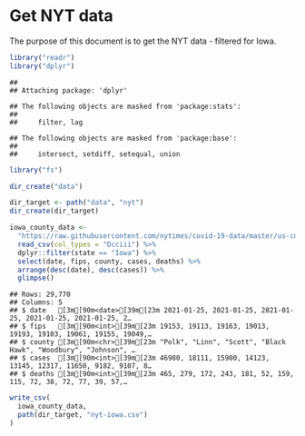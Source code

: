 Get NYT data
================

The purpose of this document is to get the NYT data - filtered for Iowa.

``` r
library("readr")
library("dplyr")
```

    ## 
    ## Attaching package: 'dplyr'

    ## The following objects are masked from 'package:stats':
    ## 
    ##     filter, lag

    ## The following objects are masked from 'package:base':
    ## 
    ##     intersect, setdiff, setequal, union

``` r
library("fs")
```

``` r
dir_create("data")

dir_target <- path("data", "nyt")
dir_create(dir_target)
```

``` r
iowa_county_data <- 
  "https://raw.githubusercontent.com/nytimes/covid-19-data/master/us-counties.csv" %>%
  read_csv(col_types = "Dcciii") %>%
  dplyr::filter(state == "Iowa") %>%
  select(date, fips, county, cases, deaths) %>%
  arrange(desc(date), desc(cases)) %>%
  glimpse()
```

    ## Rows: 29,770
    ## Columns: 5
    ## $ date   [3m[90m<date>[39m[23m 2021-01-25, 2021-01-25, 2021-01-25, 2021-01-25, 2021-01-25, 2…
    ## $ fips   [3m[90m<int>[39m[23m 19153, 19113, 19163, 19013, 19193, 19103, 19061, 19155, 19049,…
    ## $ county [3m[90m<chr>[39m[23m "Polk", "Linn", "Scott", "Black Hawk", "Woodbury", "Johnson", …
    ## $ cases  [3m[90m<int>[39m[23m 46980, 18111, 15900, 14123, 13145, 12317, 11650, 9182, 9107, 8…
    ## $ deaths [3m[90m<int>[39m[23m 465, 279, 172, 243, 181, 52, 159, 115, 72, 38, 72, 77, 39, 57,…

``` r
write_csv(
  iowa_county_data,
  path(dir_target, "nyt-iowa.csv")
)
```
